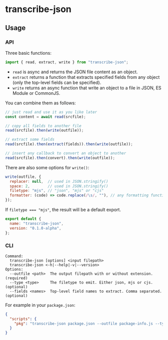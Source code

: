 # transcribe-json

## Usage

### API

Three basic functions:

```js
import { read, extract, write } from "transcribe-json";
```

- `read` is async and returns the JSON file content as an object.
- `extract` returns a function that extracts specified fields from any object (only the top-level fields can be specified).
- `write` returns an async function that write an object to a file in JSON, ES Module or CommonJS.

You can combine them as follows:

```js
// just read and use it as you like later
const content = await read(srcfile);

// copy all fields to another file
read(srcfile).then(write(outfile));

// extract some fields
read(srcfile).then(extract(fields)).then(write(outfile));

// insert any callback to convert an object to another
read(srcfile).then(convert).then(write(outfile));
```

There are also some options for `write()`:

```js
write(outfile, {
  replacer: null,  // used in JSON.stringify()
  space: 2,        // used in JSON.stringify()
  filetype: "mjs", // "json", "mjs" or "cjs"
  formatter: (code) => code.replace(/\s/, ""), // any formatting function
});
```

If `filetype === "mjs"`, the result will be a default export.

```js
export default {
  name: "transcribe-json",
  version: "0.1.0-alpha",
};
```

### CLI

```text
Command:
  transcribe-json [options] <input filepath>
  transcribe-json <-h|--help|-v|--version>
Options:
  --outfile <path>  The output filepath with or without extension. (required)
  --type <type>     The filetype to emit. Either json, mjs or cjs. (optional)
  --fields <names>  Top-level field names to extract. Comma separated. (optional)
```

For example in your `package.json`:

```json
{
  "scripts": {
    "pkg": "transcribe-json package.json --outfile package-info.js --type mjs --fields name,version"
  }
}
```
